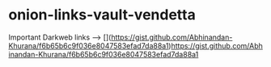 # onion-links-vault-vendetta
Important Darkweb links --> 
[[<script src="https://gist.github.com/Abhinandan-Khurana/f6b65b6c9f036e8047583efad7da88a1.js"></script>](https://gist.github.com/Abhinandan-Khurana/f6b65b6c9f036e8047583efad7da88a1)](https://gist.github.com/Abhinandan-Khurana/f6b65b6c9f036e8047583efad7da88a1)https://gist.github.com/Abhinandan-Khurana/f6b65b6c9f036e8047583efad7da88a1
